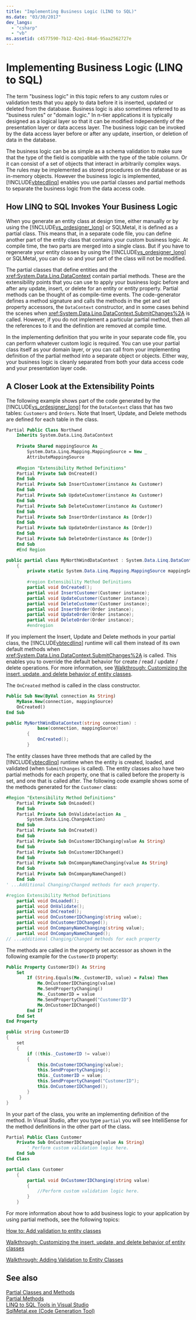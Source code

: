 ```yaml
---
title: "Implementing Business Logic (LINQ to SQL)"
ms.date: "03/30/2017"
dev_langs: 
  - "csharp"
  - "vb"
ms.assetid: c4577590-7b12-42e1-84a6-95aa2562727e
---
```

# Implementing Business Logic (LINQ to SQL)
The term "business logic" in this topic refers to any custom rules or validation tests that you apply to data before it is inserted, updated or deleted from the database. Business logic is also sometimes referred to as "business rules" or "domain logic." In n-tier applications it is typically designed as a logical layer so that it can be modified independently of the presentation layer or data access layer. The business logic can be invoked by the data access layer before or after any update, insertion, or deletion of data in the database.  
  
 The business logic can be as simple as a schema validation to make sure that the type of the field is compatible with the type of the table column. Or it can consist of a set of objects that interact in arbitrarily complex ways. The rules may be implemented as stored procedures on the database or as in-memory objects. However the business logic is implemented, [!INCLUDE[vbtecdlinq](../../../../../../includes/vbtecdlinq-md.md)] enables you use partial classes and partial methods to separate the business logic from the data access code.  
  
## How LINQ to SQL Invokes Your Business Logic  
 When you generate an entity class at design time, either manually or by using the [!INCLUDE[vs_ordesigner_long](../../../../../../includes/vs-ordesigner-long-md.md)] or SQLMetal, it is defined as a partial class. This means that, in a separate code file, you can define another part of the entity class that contains your custom business logic. At compile time, the two parts are merged into a single class. But if you have to regenerate your entity classes by using the [!INCLUDE[vs_ordesigner_long](../../../../../../includes/vs-ordesigner-long-md.md)] or SQLMetal, you can do so and your part of the class will not be modified.  
  
 The partial classes that define entities and the <xref:System.Data.Linq.DataContext> contain partial methods. These are the extensibility points that you can use to apply your business logic before and after any update, insert, or delete for an entity or entity property. Partial methods can be thought of as compile-time events. The code-generator defines a method signature and calls the methods in the get and set property accessors, the `DataContext` constructor, and in some cases behind the scenes when <xref:System.Data.Linq.DataContext.SubmitChanges%2A> is called. However, if you do not implement a particular partial method, then all the references to it and the definition are removed at compile time.  
  
 In the implementing definition that you write in your separate code file, you can perform whatever custom logic is required. You can use your partial class itself as your domain layer, or you can call from your implementing definition of the partial method into a separate object or objects. Either way, your business logic is cleanly separated from both your data access code and your presentation layer code.  
  
## A Closer Look at the Extensibility Points  
 The following example shows part of the code generated by the [!INCLUDE[vs_ordesigner_long](../../../../../../includes/vs-ordesigner-long-md.md)] for the `DataContext` class that has two tables: `Customers` and `Orders`. Note that Insert, Update, and Delete methods are defined for each table in the class.  
  
```vb  
Partial Public Class Northwnd  
    Inherits System.Data.Linq.DataContext  
  
    Private Shared mappingSource As _  
        System.Data.Linq.Mapping.MappingSource = New _  
        AttributeMappingSource  
  
    #Region "Extensibility Method Definitions"  
    Partial Private Sub OnCreated()  
    End Sub  
    Partial Private Sub InsertCustomer(instance As Customer)  
    End Sub  
    Partial Private Sub UpdateCustomer(instance As Customer)  
    End Sub  
    Partial Private Sub DeleteCustomer(instance As Customer)  
    End Sub  
    Partial Private Sub InsertOrder(instance As [Order])  
    End Sub  
    Partial Private Sub UpdateOrder(instance As [Order])  
    End Sub  
    Partial Private Sub DeleteOrder(instance As [Order])  
    End Sub  
    #End Region  
```  
  
```csharp  
public partial class MyNorthWindDataContext : System.Data.Linq.DataContext  
    {  
        private static System.Data.Linq.Mapping.MappingSource mappingSource = new AttributeMappingSource();  
  
        #region Extensibility Method Definitions  
        partial void OnCreated();  
        partial void InsertCustomer(Customer instance);  
        partial void UpdateCustomer(Customer instance);  
        partial void DeleteCustomer(Customer instance);  
        partial void InsertOrder(Order instance);  
        partial void UpdateOrder(Order instance);  
        partial void DeleteOrder(Order instance);  
        #endregion  
```  
  
 If you implement the Insert, Update and Delete methods in your partial class, the [!INCLUDE[vbtecdlinq](../../../../../../includes/vbtecdlinq-md.md)] runtime will call them instead of its own default methods when <xref:System.Data.Linq.DataContext.SubmitChanges%2A> is called. This enables you to override the default behavior for create / read / update / delete operations. For more information, see [Walkthrough: Customizing the insert, update, and delete behavior of entity classes](/visualstudio/data-tools/walkthrough-customizing-the-insert-update-and-delete-behavior-of-entity-classes).  
  
 The `OnCreated` method is called in the class constructor.  
  
```vb  
Public Sub New(ByVal connection As String)  
    MyBase.New(connection, mappingSource)  
    OnCreated()  
End Sub  
```  
  
```csharp  
public MyNorthWindDataContext(string connection) :  
            base(connection, mappingSource)  
        {  
            OnCreated();  
        }  
```  
  
 The entity classes have three methods that are called by the [!INCLUDE[vbtecdlinq](../../../../../../includes/vbtecdlinq-md.md)] runtime when the entity is created, loaded, and validated (when `SubmitChanges` is called). The entity classes also have two partial methods for each property, one that is called before the property is set, and one that is called after. The following code example shows some of the methods generated for the `Customer` class:  
  
```vb  
#Region "Extensibility Method Definitions"  
    Partial Private Sub OnLoaded()  
    End Sub  
    Partial Private Sub OnValidate(action As _  
        System.Data.Linq.ChangeAction)  
    End Sub  
    Partial Private Sub OnCreated()  
    End Sub  
    Partial Private Sub OnCustomerIDChanging(value As String)  
    End Sub  
    Partial Private Sub OnCustomerIDChanged()  
    End Sub  
    Partial Private Sub OnCompanyNameChanging(value As String)  
    End Sub  
    Partial Private Sub OnCompanyNameChanged()  
    End Sub  
' ...Additional Changing/Changed methods for each property.  
```  
  
```csharp  
#region Extensibility Method Definitions  
    partial void OnLoaded();  
    partial void OnValidate();  
    partial void OnCreated();  
    partial void OnCustomerIDChanging(string value);  
    partial void OnCustomerIDChanged();  
    partial void OnCompanyNameChanging(string value);  
    partial void OnCompanyNameChanged();  
// ...additional Changing/Changed methods for each property  
```  
  
 The methods are called in the property set accessor as shown in the following example for the `CustomerID` property:  
  
```vb  
Public Property CustomerID() As String  
    Set  
        If (String.Equals(Me._CustomerID, value) = False) Then  
            Me.OnCustomerIDChanging(value)  
            Me.SendPropertyChanging()  
            Me._CustomerID = value  
            Me.SendPropertyChanged("CustomerID")  
            Me.OnCustomerIDChanged()  
        End If  
    End Set  
End Property  
```  
  
```csharp  
public string CustomerID  
{  
    set  
    {  
        if ((this._CustomerID != value))  
        {  
            this.OnCustomerIDChanging(value);  
            this.SendPropertyChanging();  
            this._CustomerID = value;  
            this.SendPropertyChanged("CustomerID");  
            this.OnCustomerIDChanged();  
        }  
     }  
}  
```  
  
 In your part of the class, you write an implementing definition of the method. In Visual Studio, after you type `partial` you will see IntelliSense for the method definitions in the other part of the class.  
  
```vb  
Partial Public Class Customer  
    Private Sub OnCustomerIDChanging(value As String)  
        ' Perform custom validation logic here.  
    End Sub  
End Class  
```  
  
```csharp  
partial class Customer   
    {  
        partial void OnCustomerIDChanging(string value)  
        {  
            //Perform custom validation logic here.  
        }  
    }  
```  
  
 For more information about how to add business logic to your application by using partial methods, see the following topics:  
  
 [How to: Add validation to entity classes](/visualstudio/data-tools/how-to-add-validation-to-entity-classes)  
  
 [Walkthrough: Customizing the insert, update, and delete behavior of entity classes](/visualstudio/data-tools/walkthrough-customizing-the-insert-update-and-delete-behavior-of-entity-classes)  
  
 [Walkthrough: Adding Validation to Entity Classes](https://msdn.microsoft.com/library/85b06a02-b2e3-4534-95b8-d077c8d4c1d7)  
  
## See also
 [Partial Classes and Methods](~/docs/csharp/programming-guide/classes-and-structs/partial-classes-and-methods.md)  
 [Partial Methods](~/docs/visual-basic/programming-guide/language-features/procedures/partial-methods.md)  
 [LINQ to SQL Tools in Visual Studio](/visualstudio/data-tools/linq-to-sql-tools-in-visual-studio2)  
 [SqlMetal.exe (Code Generation Tool)](../../../../../../docs/framework/tools/sqlmetal-exe-code-generation-tool.md)
